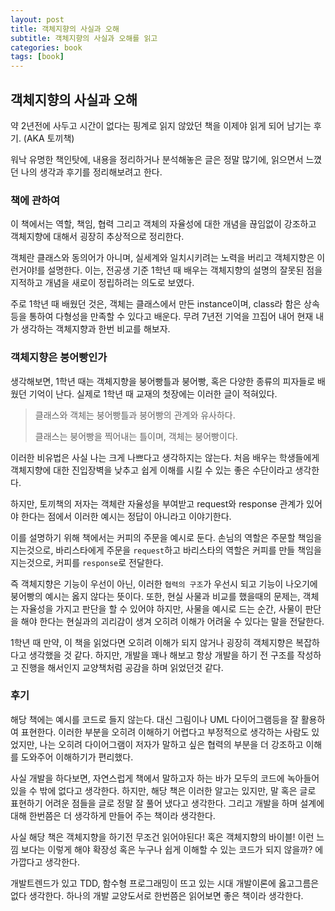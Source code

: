 ```yaml
---
layout: post
title: 객체지향의 사실과 오해
subtitle: 객체지향의 사실과 오해를 읽고
categories: book
tags: [book]
---
```


## 객체지향의 사실과 오해

약 2년전에 사두고 시간이 없다는 핑계로 읽지 않았던 책을 이제야 읽게 되어 남기는 후기. (AKA 토끼책)

워낙 유명한 책인탓에, 내용을 정리하거나 분석해놓은 글은 정말 많기에, 읽으면서 느꼈던 나의 생각과 후기를 정리해보려고 한다.

### 책에 관하여

이 책에서는 역할, 책임, 협력 그리고 객체의 자율성에 대한 개념을 끊임없이 강조하고 객체지향에 대해서 굉장히 추상적으로 정리한다.

객체란 클래스와 동의어가 아니며, 실세계와 일치시키려는 노력을 버리고 객체지향은 이런거야!를 설명한다. 이는, 전공생 기준 1학년 때 배우는 객체지향의 설명의 잘못된 점을 지적하고 개념을 새로이 정립하려는 의도로 보였다.

주로 1학년 때 배웠던 것은, 객체는 클래스에서 만든 instance이며, class라 함은 상속등을 통하여 다형성을 만족할 수 있다고 배운다. 무려 7년전 기억을 끄집어 내어 현재 내가 생각하는 객체지향과 한번 비교를 해보자.

### 객체지향은 붕어빵인가

생각해보면, 1학년 때는 객체지향을 붕어빵틀과 붕어빵, 혹은 다양한 종류의 피자들로 배웠던 기억이 난다. 실제로 1학년 때 교재의 첫장에는 이러한 글이 적혀있다.

> 클래스와 객체는 붕어빵틀과 붕어빵의 관계와 유사하다.
>
> 클래스는 붕어빵을 찍어내는 틀이며, 객체는 붕어빵이다.

이러한 비유법은 사실 나는 크게 나쁘다고 생각하지는 않는다. 처음 배우는 학생들에게 객체지향에 대한 진입장벽을 낮추고 쉽게 이해를 시킬 수 있는 좋은 수단이라고 생각한다.

하지만, 토끼책의 저자는 객체란 자율성을 부여받고 request와 response 관계가 있어야 한다는 점에서 이러한 예시는 정답이 아니라고 이야기한다.

이를 설명하기 위해 책에서는 커피의 주문을 예시로 둔다. 손님의 역할은 주문할 책임을 지는것으로, 바리스타에게 주문을 `request`하고 바리스타의 역할은 커피를 만들 책임을 지는것으로, 커피를 `response`로 전달한다.

즉 객체지향은 기능이 우선이 아닌, 이러한 `협력의 구조`가 우선시 되고 기능이 나오기에 붕어빵의 예시는 옳지 않다는 뜻이다. 또한, 현실 사물과 비교를 했을때의 문제는, 객체는 자율성을 가지고 판단을 할 수 있어야 하지만, 사물을 예시로 드는 순간, 사물이 판단을 해야 한다는 현실과의 괴리감이 생겨 오히려 이해가 어려울 수 있다는 말을 전달한다.

1학년 때 만약, 이 책을 읽었다면 오히려 이해가 되지 않거나 굉장히 객체지향은 복잡하다고 생각했을 것 같다. 하지만, 개발을 꽤나 해보고 항상 개발을 하기 전 구조를 작성하고 진행을 해서인지 교양책처럼 공감을 하며 읽었던것 같다.

### 후기

해당 책에는 예시를 코드로 들지 않는다. 대신 그림이나 UML 다이어그램등을 잘 활용하여 표현한다. 이러한 부분을 오히려 이해하기 어렵다고 부정적으로 생각하는 사람도 있었지만, 나는 오히려 다이어그램이 저자가 말하고 싶은 협력의 부분을 더 강조하고 이해를 도와주어 이해하기가 편리했다.

사실 개발을 하다보면, 자연스럽게 책에서 말하고자 하는 바가 모두의 코드에 녹아들어 있을 수 밖에 없다고 생각한다. 하지만, 해당 책은 이러한 알고는 있지만, 말 혹은 글로 표현하기 어려운 점들을 글로 정말 잘 풀어 냈다고 생각한다. 그리고 개발을 하며 설계에 대해 한번쯤은 더 생각하게 만들어 주는 책이라 생각한다.

사실 해당 책은 객체지향을 하기전 무조건 읽어야된다! 혹은 객체지향의 바이블! 이런 느낌 보다는 이렇게 해야 확장성 혹은 누구나 쉽게 이해할 수 있는 코드가 되지 않을까? 에 가깝다고 생각한다.

개발트렌드가 있고 TDD, 함수형 프로그래밍이 뜨고 있는 시대 개발이론에 옳고그름은 없다 생각한다. 하나의 개발 교양도서로 한번쯤은 읽어보면 좋은 책이라 생각한다.
